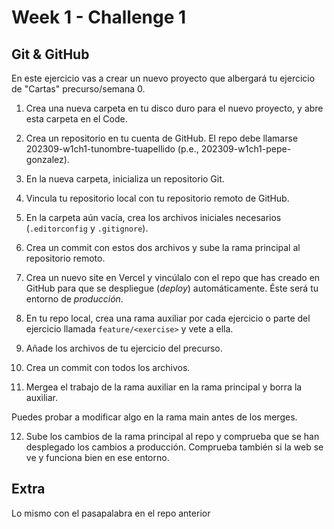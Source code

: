 
# Week 1 - Challenge 1

## Git & GitHub

En este ejercicio vas a crear un nuevo proyecto que albergará tu ejercicio de "Cartas" precurso/semana 0. 

1. Crea una nueva carpeta en tu disco duro para el nuevo proyecto, y abre esta carpeta en el Code.
2. Crea un repositorio en tu cuenta de GitHub. El repo debe llamarse 202309-w1ch1-tunombre-tuapellido (p.e., 202309-w1ch1-pepe-gonzalez).
3. En la nueva carpeta, inicializa un repositorio Git.
4. Vincula tu repositorio local con tu repositorio remoto de GitHub.
5. En la carpeta aún vacía, crea los archivos iniciales necesarios (`.editorconfig` y `.gitignore`).
6. Crea un commit con estos dos archivos y sube la rama principal al repositorio remoto.
7. Crea un nuevo site en Vercel y vincúlalo con el repo que has creado en GitHub para que se despliegue (_deploy_) automáticamente. Éste será tu entorno de _producción_.

8. En tu repo local, crea una rama auxiliar por cada ejercicio o parte del ejercicio llamada `feature/<exercise>` y vete a ella.
9.  Añade los archivos de tu ejercicio del precurso.
10. Crea un commit con todos los archivos.
11. Mergea el trabajo de la rama auxiliar en la rama principal y borra la auxiliar.

Puedes probar a modificar algo en la rama main antes de los merges.

12. Sube los cambios de la rama principal al repo y comprueba que se han desplegado los cambios a producción. Comprueba también si la web se ve y funciona bien en ese entorno.


Extra
-----

Lo mismo con el pasapalabra en el repo anterior
